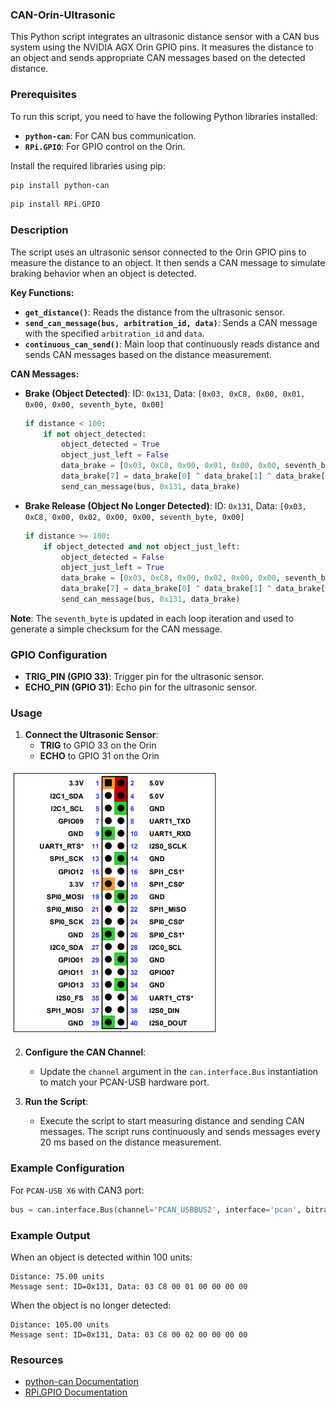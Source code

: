 ### CAN-Orin-Ultrasonic

This Python script integrates an ultrasonic distance sensor with a CAN bus system using the NVIDIA AGX Orin GPIO pins. It measures the distance to an object and sends appropriate CAN messages based on the detected distance.

### Prerequisites

To run this script, you need to have the following Python libraries installed:

- **`python-can`**: For CAN bus communication.
- **`RPi.GPIO`**: For GPIO control on the Orin.

Install the required libraries using pip:

```bash
pip install python-can
```
```bash
pip install RPi.GPIO
```

### Description

The script uses an ultrasonic sensor connected to the Orin GPIO pins to measure the distance to an object. It then sends a CAN message to simulate braking behavior when an object is detected.

**Key Functions:**

- **`get_distance()`**: Reads the distance from the ultrasonic sensor.
- **`send_can_message(bus, arbitration_id, data)`**: Sends a CAN message with the specified `arbitration_id` and `data`.
- **`continuous_can_send()`**: Main loop that continuously reads distance and sends CAN messages based on the distance measurement.

**CAN Messages:**

- **Brake (Object Detected)**: ID: `0x131`, Data: `[0x03, 0xC8, 0x00, 0x01, 0x00, 0x00, seventh_byte, 0x00]`
  ```python
  if distance < 100:
      if not object_detected:
          object_detected = True
          object_just_left = False
          data_brake = [0x03, 0xC8, 0x00, 0x01, 0x00, 0x00, seventh_byte, 0x00]
          data_brake[7] = data_brake[0] ^ data_brake[1] ^ data_brake[2] ^ data_brake[3] ^ data_brake[4] ^ data_brake[5] ^ data_brake[6]
          send_can_message(bus, 0x131, data_brake)
  ```

- **Brake Release (Object No Longer Detected)**: ID: `0x131`, Data: `[0x03, 0xC8, 0x00, 0x02, 0x00, 0x00, seventh_byte, 0x00]`
  ```python
  if distance >= 100:
      if object_detected and not object_just_left:
          object_detected = False
          object_just_left = True
          data_brake = [0x03, 0xC8, 0x00, 0x02, 0x00, 0x00, seventh_byte, 0x00]
          data_brake[7] = data_brake[0] ^ data_brake[1] ^ data_brake[2] ^ data_brake[3] ^ data_brake[4] ^ data_brake[5] ^ data_brake[6]
          send_can_message(bus, 0x131, data_brake)
  ```

**Note**: The `seventh_byte` is updated in each loop iteration and used to generate a simple checksum for the CAN message.

### GPIO Configuration

- **TRIG_PIN (GPIO 33)**: Trigger pin for the ultrasonic sensor.
- **ECHO_PIN (GPIO 31)**: Echo pin for the ultrasonic sensor.

### Usage

1. **Connect the Ultrasonic Sensor**:
   - **TRIG** to GPIO 33 on the Orin
   - **ECHO** to GPIO 31 on the Orin

![Orin PinOut](https://github.com/san25703/CAN-Orin-Ultrasonic/blob/main/Orin%20Pinout.png?raw=true)


2. **Configure the CAN Channel**:
   - Update the `channel` argument in the `can.interface.Bus` instantiation to match your PCAN-USB hardware port.

3. **Run the Script**:
   - Execute the script to start measuring distance and sending CAN messages. The script runs continuously and sends messages every 20 ms based on the distance measurement.

### Example Configuration

For `PCAN-USB X6` with CAN3 port:

```python
bus = can.interface.Bus(channel='PCAN_USBBUS2', interface='pcan', bitrate=500000)
```

### Example Output

When an object is detected within 100 units:

```
Distance: 75.00 units
Message sent: ID=0x131, Data: 03 C8 00 01 00 00 00 00
```

When the object is no longer detected:

```
Distance: 105.00 units
Message sent: ID=0x131, Data: 03 C8 00 02 00 00 00 00
```

### Resources

- [python-can Documentation](https://python-can.readthedocs.io/)
- [RPi.GPIO Documentation](https://sourceforge.net/projects/raspberry-gpio-python/)
